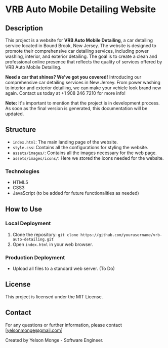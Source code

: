 # VRB Auto Mobile Detailing Website

## Description

This project is a website for **VRB Auto Mobile Detailing**, a car detailing service located in Bound Brook, New Jersey. The website is designed to promote their comprehensive car detailing services, including power washing, interior, and exterior detailing. The goal is to create a clean and professional online presence that reflects the quality of services offered by VRB Auto Mobile Detailing.

**Need a car that shines? We've got you covered!** Introducing our comprehensive car detailing services in New Jersey. From power washing to interior and exterior detailing, we can make your vehicle look brand new again. Contact us today at +1 908 246 7210 for more info!

**Note:** It's important to mention that the project is in development process. As soon as the final version is generated, this documentation will be updated.

## Structure

- `index.html`: The main landing page of the website.
- `style.css`: Contains all the configurations for styling the website.
- `assets/images/`: Contains all the images necessary for the web page.
- `assets/images/icons/`: Here we stored the icons needed for the website.

### Technologies

- HTML5
- CSS3
- JavaScript (to be added for future functionalities as needed)

## How to Use

### Local Deployment

1. Clone the repository: `git clone https://github.com/yourusername/vrb-auto-detailing.git`
2. Open `index.html` in your web browser.

### Production Deployment

- Upload all files to a standard web server. (To Do)

## License

This project is licensed under the MIT License.

## Contact

For any questions or further information, please contact [yelsonmonge@gmail.com]

Created by Yelson Monge - Software Engineer.
